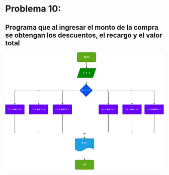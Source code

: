 # Problema 10:

## Programa que al ingresar el monto de la compra se obtengan los descuentos, el recargo y el valor total

![Diagrama de flujo](diagrama.png)